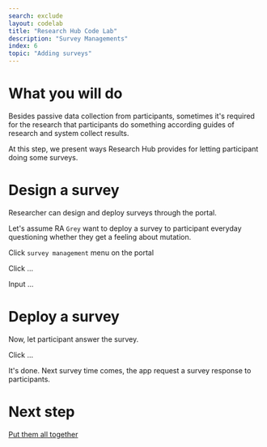 ```yaml
---
search: exclude
layout: codelab
title: "Research Hub Code Lab"
description: "Survey Managements"
index: 6
topic: "Adding surveys"
---
```


# What you will do

Besides passive data collection from participants, sometimes it's required for the research
that participants do something according guides of research and system collect results.

At this step, we present ways Research Hub provides for letting participant doing some surveys.

# Design a survey

Researcher can design and deploy surveys through the portal.

Let's assume RA `Grey` want to deploy a survey to participant everyday questioning
whether they get a feeling about mutation.

Click `survey management` menu on the portal

Click ...

Input ...

# Deploy a survey

Now, let participant answer the survey.

Click ...

It's done. Next survey time comes, the app request a survey response to participants.

# Next step

[Put them all together](7-TESTING)